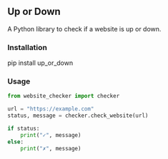 ## Up or Down
A Python library to check if a website is up or down.

### Installation
pip install up_or_down

### Usage
```python
from website_checker import checker

url = "https://example.com"
status, message = checker.check_website(url)

if status:
    print("✓", message)
else:
    print("✗", message)
```


